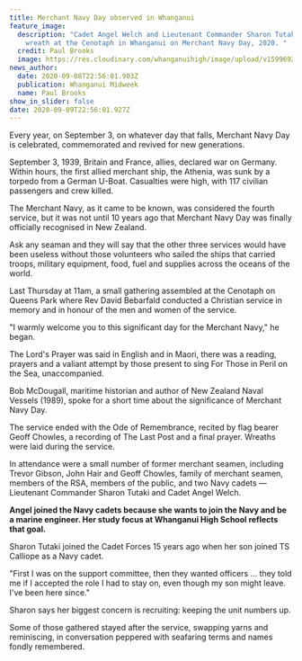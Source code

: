 ```yaml
---
title: Merchant Navy Day observed in Whanganui
feature_image:
  description: "Cadet Angel Welch and Lieutenant Commander Sharon Tutaki place a
    wreath at the Cenotaph in Whanganui on Merchant Navy Day, 2020. "
  credit: Paul Brooks
  image: https://res.cloudinary.com/whanganuihigh/image/upload/v1599692355/News/Angel_Welch_Midweek_9.9.20_Cadet._Photo_Paul_Brooks.jpg
news_author:
  date: 2020-09-08T22:56:01.903Z
  publication: Whanganui Midweek
  name: Paul Brooks
show_in_slider: false
date: 2020-09-09T22:56:01.927Z
---
```

Every year, on September 3, on whatever day that falls, Merchant Navy Day is celebrated, commemorated and revived for new generations.

September 3, 1939, Britain and France, allies, declared war on Germany. Within hours, the first allied merchant ship, the Athenia, was sunk by a torpedo from a German U-Boat. Casualties were high, with 117 civilian passengers and crew killed.

The Merchant Navy, as it came to be known, was considered the fourth service, but it was not until 10 years ago that Merchant Navy Day was finally officially recognised in New Zealand.

Ask any seaman and they will say that the other three services would have been useless without those volunteers who sailed the ships that carried troops, military equipment, food, fuel and supplies across the oceans of the world.

Last Thursday at 11am, a small gathering assembled at the Cenotaph on Queens Park where Rev David Bebarfald conducted a Christian service in memory and in honour of the men and women of the service.

"I warmly welcome you to this significant day for the Merchant Navy," he began.

The Lord's Prayer was said in English and in Maori, there was a reading, prayers and a valiant attempt by those present to sing For Those in Peril on the Sea, unaccompanied.

Bob McDougall, maritime historian and author of New Zealand Naval Vessels (1989), spoke for a short time about the significance of Merchant Navy Day.

The service ended with the Ode of Remembrance, recited by flag bearer Geoff Chowles, a recording of The Last Post and a final prayer. Wreaths were laid during the service.

In attendance were a small number of former merchant seamen, including Trevor Gibson, John Hair and Geoff Chowles, family of merchant seamen, members of the RSA, members of the public, and two Navy cadets — Lieutenant Commander Sharon Tutaki and Cadet Angel Welch.

**Angel joined the Navy cadets because she wants to join the Navy and be a marine engineer. Her study focus at Whanganui High School reflects that goal.**

Sharon Tutaki joined the Cadet Forces 15 years ago when her son joined TS Calliope as a Navy cadet.

"First I was on the support committee, then they wanted officers … they told me if I accepted the role I had to stay on, even though my son might leave. I've been here since."

Sharon says her biggest concern is recruiting: keeping the unit numbers up.

Some of those gathered stayed after the service, swapping yarns and reminiscing, in conversation peppered with seafaring terms and names fondly remembered.